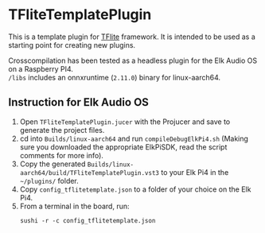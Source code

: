 # TFliteTemplatePlugin

This is a template plugin for [TFlite](https://www.tensorflow.org/lite) framework. It is intended to be used as a starting point for creating new plugins.
  
Crosscompilation has been tested as a headless plugin for the Elk Audio OS on a Raspberry PI4.  
`/libs` includes an onnxruntime (`2.11.0`) binary for linux-aarch64.

## Instruction for Elk Audio OS

1. Open `TFliteTemplatePlugin.jucer` with the Projucer and save to generate the project files.
2. cd into `Builds/linux-aarch64` and run `compileDebugElkPi4.sh` (Making sure you downloaded the appropriate ElkPiSDK, read the script comments for more info).
3. Copy the generated `Builds/linux-aarch64/build/TFliteTemplatePlugin.vst3` to your Elk Pi4 in the `~/plugins/` folder.
4. Copy `config_tflitetemplate.json` to a folder of your choice on the Elk Pi4.
5. From a terminal in the board, run:
    ```
    sushi -r -c config_tflitetemplate.json
    ``` 